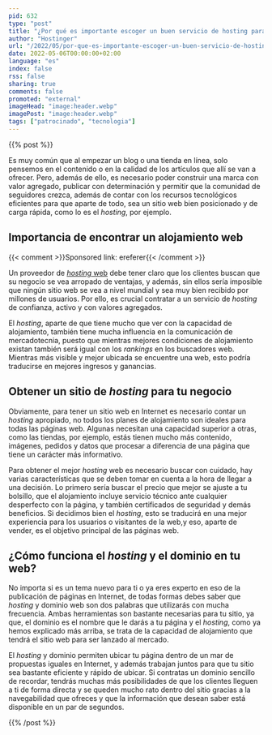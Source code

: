 ```yaml
---
pid: 632
type: "post"
title: "¿Por qué es importante escoger un buen servicio de hosting para tu negocio en línea?"
author: "Hostinger"
url: "/2022/05/por-que-es-importante-escoger-un-buen-servicio-de-hosting-para-tu-negocio-en-linea/"
date: 2022-05-06T00:00:00+02:00
language: "es"
index: false
rss: false
sharing: true
comments: false
promoted: "external"
imageHead: "image:header.webp"
imagePost: "image:header.webp"
tags: ["patrocinado", "tecnologia"]
---
```


{{% post %}}

Es muy común que al empezar un blog o una tienda en línea, solo pensemos en el contenido o en la calidad de los artículos que allí se van a ofrecer. Pero, además de ello, es necesario poder construir una marca con valor agregado, publicar con determinación y permitir que la comunidad de seguidores crezca, además de contar con los recursos tecnológicos eficientes para que aparte de todo, sea un sitio web bien posicionado y de carga rápida, como lo es el _hosting_, por ejemplo.

## Importancia de encontrar un alojamiento web 

{{< comment >}}Sponsored link: ereferer{{< /comment >}}

Un proveedor de [_hosting_ web](https://www.hostinger.es/hosting-web) debe tener claro que los clientes buscan que su negocio se vea arropado de ventajas, y además, sin ellos sería imposible que ningún sitio web se vea a nivel mundial y sea muy bien recibido por millones de usuarios. Por ello, es crucial contratar a un servicio de _hosting_ de confianza, activo y con valores agregados.

El _hosting_, aparte de que tiene mucho que ver con la capacidad de alojamiento, también tiene mucha influencia en la comunicación de mercadotecnia, puesto que mientras mejores condiciones de alojamiento existan también será igual con los _rankings_ en los buscadores web. Mientras más visible y mejor ubicada se encuentre una web, esto podría traducirse en mejores ingresos y ganancias. 

## Obtener un sitio de _hosting_ para tu negocio 

Obviamente, para tener un sitio web en Internet es necesario contar un _hosting_ apropiado, no todos los planes de alojamiento son ideales para todas las páginas web. Algunas necesitan una capacidad superior a otras, como las tiendas, por ejemplo, estás tienen mucho más contenido, imágenes, pedidos y datos que procesar a diferencia de una página que tiene un carácter más informativo.

Para obtener el mejor _hosting_ web es necesario buscar con cuidado, hay varias características que se deben tomar en cuenta a la hora de llegar a una decisión. Lo primero sería buscar el precio que mejor se ajuste a tu bolsillo, que el alojamiento incluye servicio técnico ante cualquier desperfecto con la página, y también certificados de seguridad y demás beneficios. Si decidimos bien el _hosting_, esto se traducirá en una mejor experiencia para los usuarios o visitantes de la web,y eso, aparte de vender, es el objetivo principal de las páginas web.

## ¿Cómo funciona el _hosting_ y el dominio en tu web?

No importa si es un tema nuevo para ti o ya eres experto en eso de la publicación de páginas en Internet, de todas formas debes saber que _hosting_ y dominio web son dos palabras que utilizarás con mucha frecuencia. Ambas herramientas son bastante necesarias para tu sitio, ya que, el dominio es el nombre que le darás a tu página y el _hosting_, como ya hemos explicado más arriba, se trata de la capacidad de alojamiento que tendrá el sitio web para ser lanzado al mercado.

El _hosting_ y dominio permiten ubicar tu página dentro de un mar de propuestas iguales en Internet, y además trabajan juntos para que tu sitio sea bastante eficiente y rápido de ubicar. Si contratas un dominio sencillo de recordar, tendrás muchas más posibilidades de que los clientes lleguen a ti de forma directa y se queden mucho rato dentro del sitio gracias a la navegabilidad que ofreces y que la información que desean saber está disponible en un par de segundos.

{{% /post %}}
